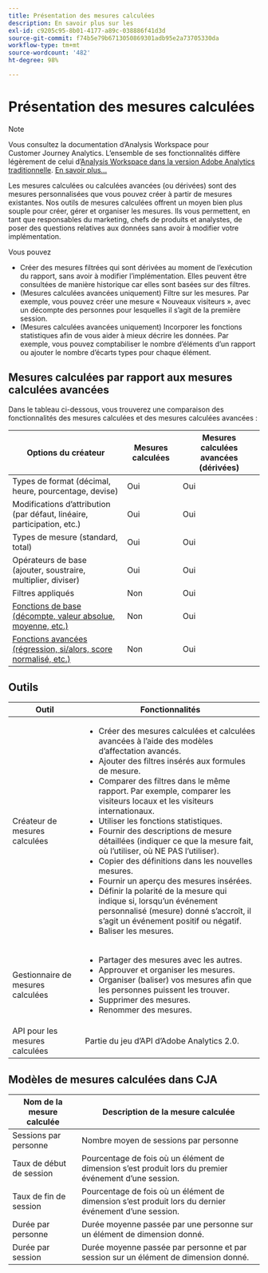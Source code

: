```yaml
---
title: Présentation des mesures calculées
description: En savoir plus sur les
exl-id: c9205c95-8b01-4177-a89c-038886f41d3d
source-git-commit: f74b5e79b6713050869301adb95e2a73705330da
workflow-type: tm+mt
source-wordcount: '482'
ht-degree: 98%

---
```


# Présentation des mesures calculées

>[!NOTE]
>
>Vous consultez la documentation d’Analysis Workspace pour Customer Journey Analytics. L’ensemble de ses fonctionnalités diffère légèrement de celui d’[Analysis Workspace dans la version Adobe Analytics traditionnelle](https://experienceleague.adobe.com/docs/analytics/analyze/analysis-workspace/home.html). [En savoir plus...](/help/getting-started/cja-aa.md)

Les mesures calculées ou calculées avancées (ou dérivées) sont des mesures personnalisées que vous pouvez créer à partir de mesures existantes. Nos outils de mesures calculées offrent un moyen bien plus souple pour créer, gérer et organiser les mesures. Ils vous permettent, en tant que responsables du marketing, chefs de produits et analystes, de poser des questions relatives aux données sans avoir à modifier votre implémentation. 

Vous pouvez

* Créer des mesures filtrées qui sont dérivées au moment de l’exécution du rapport, sans avoir à modifier l’implémentation. Elles peuvent être consultées de manière historique car elles sont basées sur des filtres.
* (Mesures calculées avancées uniquement) Filtre sur les mesures. Par exemple, vous pouvez créer une mesure « Nouveaux visiteurs », avec un décompte des personnes pour lesquelles il s’agit de la première session.
* (Mesures calculées avancées uniquement) Incorporer les fonctions statistiques afin de vous aider à mieux décrire les données. Par exemple, vous pouvez comptabiliser le nombre d’éléments d’un rapport ou ajouter le nombre d’écarts types pour chaque élément.

## Mesures calculées par rapport aux mesures calculées avancées

Dans le tableau ci-dessous, vous trouverez une comparaison des fonctionnalités des mesures calculées et des mesures calculées avancées :

| Options du créateur | Mesures calculées | Mesures calculées avancées (dérivées) |
|---|---|---|
| Types de format (décimal, heure, pourcentage, devise) | Oui | Oui |
| Modifications d’attribution (par défaut, linéaire, participation, etc.) | Oui | Oui |
| Types de mesure (standard, total) | Oui | Oui |
| Opérateurs de base (ajouter, soustraire, multiplier, diviser) | Oui | Oui |
| Filtres appliqués | Non | Oui |
| [Fonctions de base (décompte, valeur absolue, moyenne, etc.)](/help/components/calc-metrics/cm-functions.md) | Non | Oui |
| [Fonctions avancées (régression, si/alors, score normalisé, etc.)](/help/components/calc-metrics/cm-adv-functions.md) | Non | Oui |

## Outils

| Outil | Fonctionnalités |
|--- |--- |
| Créateur de mesures calculées | <ul><li>Créer des mesures calculées et calculées avancées à l’aide des modèles d’affectation avancés.</li><li>Ajouter des filtres insérés aux formules de mesure.</li><li>Comparer des filtres dans le même rapport. Par exemple, comparer les visiteurs locaux et les visiteurs internationaux.</li><li>Utiliser les fonctions statistiques.</li><li> Fournir des descriptions de mesure détaillées (indiquer ce que la mesure fait, où l’utiliser, où NE PAS l’utiliser).</li><li>Copier des définitions dans les nouvelles mesures.</li><li>Fournir un aperçu des mesures insérées.</li><li>Définir la polarité de la mesure qui indique si, lorsqu’un événement personnalisé (mesure) donné s’accroît, il s’agit un événement positif ou négatif.</li><li>Baliser les mesures.</li></ul> |
| Gestionnaire de mesures calculées | <ul><li>Partager des mesures avec les autres.</li><li>Approuver et organiser les mesures.</li><li>Organiser (baliser) vos mesures afin que les personnes puissent les trouver.</li><li>Supprimer des mesures.</li><li>Renommer des mesures.</li></ul> |
| API pour les mesures calculées | Partie du jeu d’API d’Adobe Analytics 2.0. |

## Modèles de mesures calculées dans CJA

| Nom de la mesure calculée | Description de la mesure calculée |
| --- | --- |
| Sessions par personne | Nombre moyen de sessions par personne |
| Taux de début de session | Pourcentage de fois où un élément de dimension sʼest produit lors du premier événement dʼune session. |
| Taux de fin de session | Pourcentage de fois où un élément de dimension sʼest produit lors du dernier événement dʼune session. |
| Durée par personne | Durée moyenne passée par une personne sur un élément de dimension donné. |
| Durée par session | Durée moyenne passée par personne et par session sur un élément de dimension donné. |
